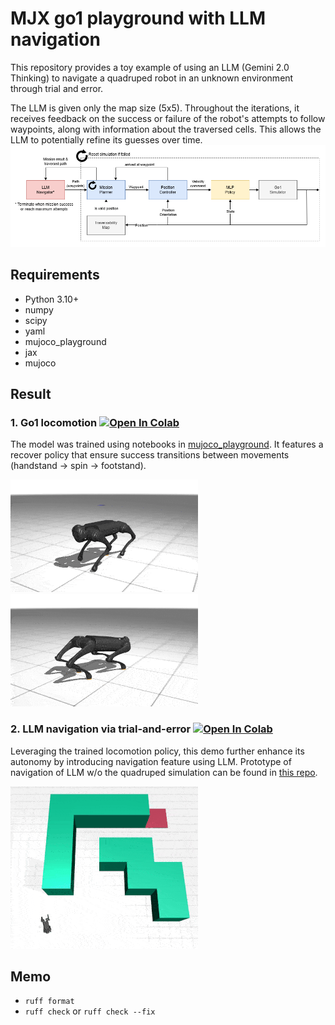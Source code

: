 # MJX go1 playground with LLM navigation

This repository provides a toy example of using an LLM (Gemini 2.0 Thinking) to navigate a quadruped robot in an unknown environment through trial and error.

The LLM is given only the map size (5x5). Throughout the iterations, it receives feedback on the success or failure of the robot's attempts to follow waypoints, along with information about the traversed cells. This allows the LLM to potentially refine its guesses over time.
![](assets/llm_go1_navigation.png)

## Requirements
- Python 3.10+
- numpy
- scipy
- yaml
- mujoco_playground
- jax
- mujoco


## Result
### 1. Go1 locomotion [![Open In Colab](https://colab.research.google.com/assets/colab-badge.svg)](https://colab.research.google.com/github/shaoanlu/llm_mjx_go1_playground/blob/main/examples/locomotion.ipynb)

The model was trained using notebooks in [mujoco_playground](https://github.com/google-deepmind/mujoco_playground). It features a recover policy that ensure success transitions between movements (handstand -> spin -> footstand).

![](examples/gifs/ppo_Go1JoystickFlatTerrain.gif) ![](examples/gifs/ppo_Go1Handstand_Go1Getup_Go1Joystick_Go1Footstand.gif)

### 2. LLM navigation via trial-and-error [![Open In Colab](https://colab.research.google.com/assets/colab-badge.svg)](https://colab.research.google.com/github/shaoanlu/llm_mjx_go1_playground/blob/main/examples/llm_navigation.ipynb)
Leveraging the trained locomotion policy, this demo further enhance its autonomy by introducing navigation feature using LLM. Prototype of navigation of LLM w/o the quadruped simulation can be found in [this repo](https://github.com/shaoanlu/gemini_maze_exploration).

![](examples/gifs/go1_LLM_Navigation.gif)

## Memo
- `ruff format`
- `ruff check` or `ruff check --fix`